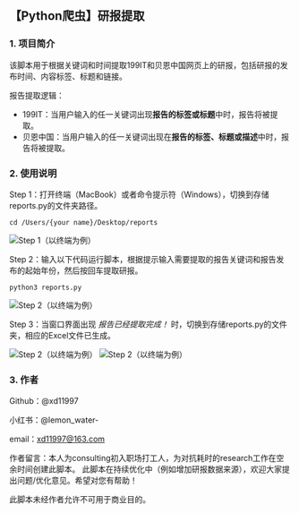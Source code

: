 ## 【Python爬虫】研报提取
### 1. 项目简介
该脚本用于根据关键词和时间提取199IT和贝恩中国网页上的研报，包括研报的发布时间、内容标签、标题和链接。

报告提取逻辑：
- 199IT：当用户输入的任一关键词出现**报告的标签或标题**中时，报告将被提取。
- 贝恩中国：当用户输入的任一关键词出现在**报告的标签、标题或描述**中时，报告将被提取。
### 2. 使用说明
Step 1：打开终端（MacBook）或者命令提示符（Windows），切换到存储reports.py的文件夹路径。

```cd /Users/{your name}/Desktop/reports```

![Step 1（以终端为例）](/Users/xiada/Downloads/python/md/md1.jpg)

Step 2：输入以下代码运行脚本，根据提示输入需要提取的报告关键词和报告发布的起始年份，然后按回车提取研报。

```python3 reports.py```

![Step 2（以终端为例）](/Users/xiada/Downloads/python/md/md2.jpg)

Step 3：当窗口界面出现 *报告已经提取完成！* 时，切换到存储reports.py的文件夹，相应的Excel文件已生成。

![Step 2（以终端为例）](/Users/xiada/Downloads/python/md/md3)
![Step 2（以终端为例）](/Users/xiada/Downloads/python/md/md4)

### 3. 作者
Github：@xd11997

小红书：@lemon_water-

email：xd11997@163.com

作者留言：本人为consulting初入职场打工人，为对抗耗时的research工作在空余时间创建此脚本。
此脚本在持续优化中（例如增加研报数据来源），欢迎大家提出问题/优化意见。希望对您有帮助！

此脚本未经作者允许不可用于商业目的。





